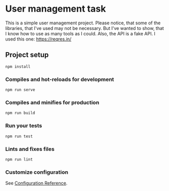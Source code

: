 # User management task

This is a simple user management project. Please notice, that some of the libraries, that I've used may not be necessary. But I've wanted to show, that I know how to use as many tools as I could. Also, the API is a fake API. I used this one: https://reqres.in/

## Project setup
```
npm install
```

### Compiles and hot-reloads for development
```
npm run serve
```

### Compiles and minifies for production
```
npm run build
```

### Run your tests
```
npm run test
```

### Lints and fixes files
```
npm run lint
```

### Customize configuration
See [Configuration Reference](https://cli.vuejs.org/config/).
